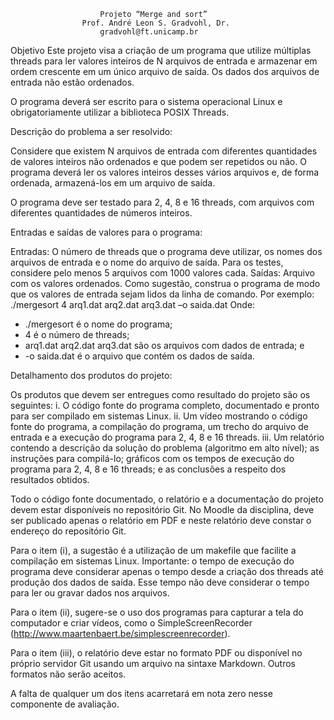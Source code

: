 						Projeto “Merge and sort”
					Prof. André Leon S. Gradvohl, Dr.
						gradvohl@ft.unicamp.br
Objetivo
Este projeto visa a criação de um programa que utilize múltiplas threads para ler valores inteiros de N arquivos
de entrada e armazenar em ordem crescente em um único arquivo de saída. Os dados dos arquivos de entrada
não estão ordenados.

O programa deverá ser escrito para o sistema operacional Linux e obrigatoriamente utilizar a biblioteca POSIX
Threads.

Descrição do problema a ser resolvido:

Considere que existem N arquivos de entrada com diferentes quantidades de valores inteiros não ordenados
e que podem ser repetidos ou não. O programa deverá ler os valores inteiros desses vários arquivos e, de
forma ordenada, armazená-los em um arquivo de saída.

O programa deve ser testado para 2, 4, 8 e 16 threads, com arquivos com diferentes quantidades de números
inteiros.

Entradas e saídas de valores para o programa:

Entradas: O número de threads que o programa deve utilizar, os nomes dos arquivos de entrada e o nome do
arquivo de saída. Para os testes, considere pelo menos 5 arquivos com 1000 valores cada.
Saídas: Arquivo com os valores ordenados.
Como sugestão, construa o programa de modo que os valores de entrada sejam lidos da linha de comando.
Por exemplo:
./mergesort 4 arq1.dat arq2.dat arq3.dat –o saida.dat
Onde:
- ./mergesort é o nome do programa;
- 4 é o número de threads;
- arq1.dat arq2.dat arq3.dat são os arquivos com dados de entrada; e
- -o saida.dat é o arquivo que contém os dados de saída.

Detalhamento dos produtos do projeto:

Os produtos que devem ser entregues como resultado do projeto são os seguintes:
i. O código fonte do programa completo, documentado e pronto para ser compilado em sistemas Linux.
ii. Um vídeo mostrando o código fonte do programa, a compilação do programa, um trecho do arquivo
de entrada e a execução do programa para 2, 4, 8 e 16 threads.
iii. Um relatório contendo a descrição da solução do problema (algoritmo em alto nível); as instruções
para compilá-lo; gráficos com os tempos de execução do programa para 2, 4, 8 e 16 threads; e as
conclusões a respeito dos resultados obtidos.

Todo o código fonte documentado, o relatório e a documentação do projeto devem estar disponíveis no
repositório Git. No Moodle da disciplina, deve ser publicado apenas o relatório em PDF e neste relatório deve
constar o endereço do repositório Git. 

Para o item (i), a sugestão é a utilização de um makefile que facilite a compilação em sistemas Linux.
Importante: o tempo de execução do programa deve considerar apenas o tempo desde a criação dos threads
até produção dos dados de saída. Esse tempo não deve considerar o tempo para ler ou gravar dados nos
arquivos.

Para o item (ii), sugere-se o uso dos programas para capturar a tela do computador e criar vídeos, como o
SimpleScreenRecorder (http://www.maartenbaert.be/simplescreenrecorder).

Para o item (iii), o relatório deve estar no formato PDF ou disponível no próprio servidor Git usando um arquivo
na sintaxe Markdown. Outros formatos não serão aceitos.

A falta de qualquer um dos itens acarretará em nota zero nesse componente de avaliação. 
